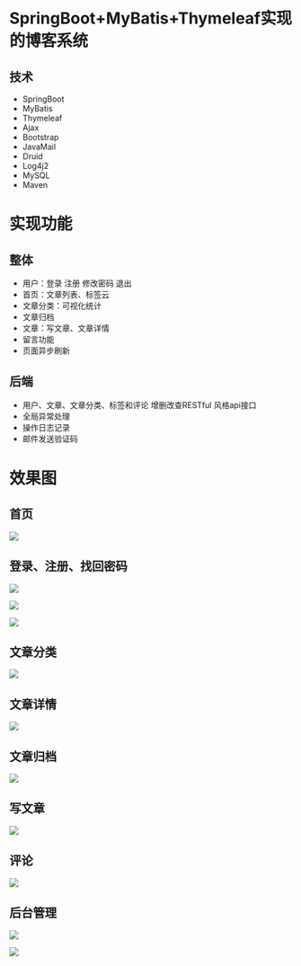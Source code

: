 # SpringBoot+MyBatis+Thymeleaf实现的博客系统

## 技术

- SpringBoot
- MyBatis
- Thymeleaf
- Ajax
- Bootstrap
- JavaMail
- Druid
- Log4j2
- MySQL
- Maven

# 实现功能

## 整体

- 用户：登录 注册 修改密码 退出
- 首页：文章列表、标签云
- 文章分类：可视化统计
- 文章归档
- 文章：写文章、文章详情
- 留言功能
- 页面异步刷新

## 后端
- 用户、文章、文章分类、标签和评论 增删改查RESTful 风格api接口
- 全局异常处理
- 操作日志记录
- 邮件发送验证码
# 效果图

## 首页

![](https://pic.imgdb.cn/item/62bd6f3e1d64b070663e0d85.jpg)

## 登录、注册、找回密码
![](https://pic.imgdb.cn/item/62bd70c21d64b0706641569d.jpg)

![](https://pic.imgdb.cn/item/62bd70f11d64b0706641b07b.jpg)

![](https://pic.imgdb.cn/item/62bd71091d64b0706641d776.jpg)

## 文章分类
![](https://pic.imgdb.cn/item/62bd6f851d64b070663eb7cb.jpg)

## 文章详情
![](https://pic.imgdb.cn/item/62bd6fc41d64b070663f3f47.jpg)

## 文章归档
![](https://pic.imgdb.cn/item/62bd6fd71d64b070663f72e2.jpg)

## 写文章
![](https://pic.imgdb.cn/item/62bd72371d64b07066442b0d.jpg)

## 评论
![](https://pic.imgdb.cn/item/62bd71ec1d64b07066439c76.jpg)

## 后台管理
![](https://pic.imgdb.cn/item/62bd70751d64b0706640beaa.jpg)

![](https://pic.imgdb.cn/item/62bd70971d64b07066410383.jpg)
